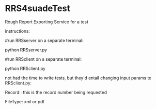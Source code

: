 # RRS4suadeTest  
Rough Report Exporting Service for a test


instructions:

#run RRSserver on a separate terminal:

python RRSserver.py

#run RRSclient on a separate terminal:

python RRSclient.py


not had the time to write tests, but they'd entail changing input params to RRSclient.py:

Record : this is the record number being requested

FileType: xml or pdf
